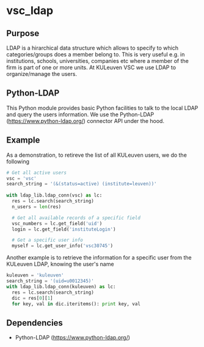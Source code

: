 # vsc_ldap

## Purpose
LDAP is a hirarchical data structure which allows to specify to which categories/groups does a member belong to. This is very useful e.g. in institutions, schools, universities, companies etc where a member of the firm is part of one or more units. At KULeuven VSC we use LDAP to organize/manage the users. 

## Python-LDAP
This Python module provides basic Python facilities to talk to the local LDAP and query the users information. We use the Python-LDAP (https://www.python-ldap.org/) connector API under the hood.

## Example
As a demonstration, to retireve the list of all KULeuven users, we do the following

```python
# Get all active users
vsc = 'vsc'
search_string = '(&(status=active) (institute=leuven))'
  
with ldap_lib.ldap_conn(vsc) as lc:
  res = lc.search(search_string)
  n_users = len(res)

  # Get all available records of a specific field
  vsc_numbers = lc.get_field('uid')
  login = lc.get_field('instituteLogin')

  # Get a specific user info
  myself = lc.get_user_info('vsc30745')
```

Another example is to retrieve the information for a specific user from the KULeuven LDAP, knowing the user's name

```python
kuleuven = 'kuleuven'
search_string = '(uid=u0012345)'
with ldap_lib.ldap_conn(kuleuven) as lc:
  res = lc.search(search_string)
  dic = res[0][1]
  for key, val in dic.iteritems(): print key, val
```

## Dependencies
+ Python-LDAP (https://www.python-ldap.org/)
